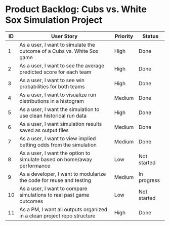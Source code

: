 # Product Backlog: Cubs vs. White Sox Simulation Project

| ID  | User Story                                                                 | Priority | Status     |
|-----|----------------------------------------------------------------------------|----------|------------|
| 1   | As a user, I want to simulate the outcome of a Cubs vs. White Sox game    | High     | Done     |
| 2   | As a user, I want to see the average predicted score for each team        | High     | Done     |
| 3   | As a user, I want to see win probabilities for both teams                 | High     | Done     |
| 4   | As a user, I want to visualize run distributions in a histogram           | Medium   | Done     |
| 5   | As a user, I want the simulation to use clean historical run data         | High     | Done     |
| 6   | As a user, I want simulation results saved as output files                | Medium   | Done     |
| 7   | As a user, I want to view implied betting odds from the simulation        | Medium   | Done     |
| 8   | As a user, I want the option to simulate based on home/away performance   | Low      | Not started |
| 9   | As a developer, I want to modularize the code for reuse and testing       | Medium   | In progress |
| 10  | As a user, I want to compare simulations to real past game outcomes       | Low      | Not started |
| 11  | As a PM, I want all outputs organized in a clean project repo structure   | High     | Done     |

